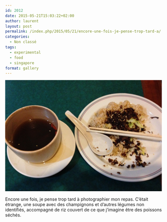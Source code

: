 ```yaml
---
id: 2012
date: 2015-05-21T15:03:22+02:00
author: laurent
layout: post
permalink: /index.php/2015/05/21/encore-une-fois-je-pense-trop-tard-a/
categories:
  - Non classé
tags:
  - experimental
  - food
  - singapore
format: gallery
---
```

<img src="/images/2015/05/tumblr_nopghmE06L1uuvt0bo1_1280.jpg" />

Encore une fois, je pense trop tard à photographier mon repas. C&rsquo;était étrange, une soupe avec des champignons et d&rsquo;autres légumes non identifiés, accompagné de riz couvert de ce que j&rsquo;imagine être des poissons séchés.